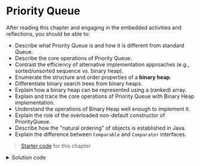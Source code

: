 <!---
lecture: 20
--->

# Priority Queue

After reading this chapter and engaging in the embedded activities and reflections, you should be able to:

* Describe what Priority Queue is and how it is different from standard Queue.
* Describe the core operations of Priority Queue.
* Contrast the efficiency of alternative implementation approaches (e.g., sorted/unsorted sequence vs. binary heap).
* Enumerate the structure and order properties of a **binary heap**.
* Differentiate binary search trees from binary heaps.
* Explain how a binary heap can be represented using a (ranked) array.
* Explain and trace the core operations of Priority Queue with Binary Heap implementation.
* Understand the operations of Binary Heap well enough to implement it. 
* Explain the role of the overloaded non-default constructor of PriorityQueue.
* Describe how the "natural ordering" of objects is established in Java.
* Explain the difference between `Comparable` and `Comparator` interfaces.

> [Starter code](../../zip/chap20-starter.zip) for this chapter

<details class="solution" data-release="Mar 29, 2023 17:00:00">
<summary>Solution code</summary>

[Solution code](../../zip/chap20-solution.zip) for this chapter.

</details>
